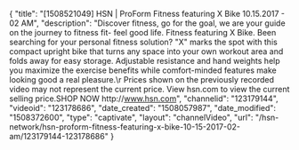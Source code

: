 {
    "title": "[1508521049] HSN | ProForm Fitness featuring X Bike 10.15.2017 - 02 AM",
    "description": "Discover fitness, go for the goal, we are your guide on the journey to fitness fit- feel good life. Fitness featuring X Bike. Been searching for your personal fitness solution? \"X\" marks the spot with this compact upright bike that turns any space into your own workout area and folds away for easy storage. Adjustable resistance and hand weights help you maximize the exercise benefits while comfort-minded features make looking good a real pleasure.\r Prices shown on the previously recorded video may not represent the current price.  View hsn.com to view the current selling price.SHOP NOW http:\/\/www.hsn.com",
    "channelid": "123179144",
    "videoid": "123178686",
    "date_created": "1508057987",
    "date_modified": "1508372600",
    "type": "captivate",
    "layout": "channelVideo",
    "url": "\/hsn-network\/hsn-proform-fitness-featuring-x-bike-10-15-2017-02-am\/123179144-123178686"
}